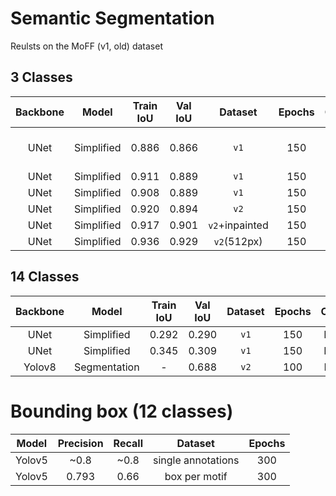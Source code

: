 # Semantic Segmentation

Reulsts on the MoFF (v1, old) dataset

## 3 Classes
| Backbone | Model | Train IoU | Val IoU | Dataset | Epochs | Color | D. Aug. | LR |
|:-------:|:-------:|:-------:|:-------:|:-------:|:-------:|:-------:|:-------:|:-------:|
| UNet | Simplified | 0.886 | 0.866 | `v1` | 150 | RGB | Geom & Color | 0.0001 |
| UNet | Simplified | 0.911 | 0.889 | `v1` | 150 | HSV | No | 0.0001 |
| UNet | Simplified | 0.908 | 0.889 | `v1` | 150 | HSV | Geom | 0.0001 |
| UNet | Simplified | 0.920 | 0.894 | `v2` | 150 | HSV | Geom | 0.001+`scheduler` |
| UNet | Simplified | 0.917 | 0.901 | `v2`+inpainted | 150 | HSV | Geom | 0.001+`scheduler` |
| UNet | Simplified | 0.936 | 0.929 | `v2`(512px) | 150 | HSV | Geom | 0.001+`scheduler` |


## 14 Classes 
| Backbone | Model | Train IoU | Val IoU | Dataset | Epochs | Color | D. Aug. | LR |
|:-------:|:-------:|:-------:|:-------:|:-------:|:-------:|:-------:|:-------:|:-------:|
| UNet | Simplified | 0.292 | 0.290 | `v1` | 150 | HSV | Geom  | 0.0001 |
| UNet | Simplified | 0.345 | 0.309 | `v1` | 150 | HSV | Geom  | 0.001+`scheduler` |
| Yolov8 | Segmentation | - | 0.688 | `v2` | 100 | RGB | - | - |

# Bounding box (12 classes)
| Model | Precision | Recall | Dataset | Epochs |
|:-------:|:-------:|:-------:|:-------:|:-------:|
| Yolov5 | ~0.8 | ~0.8 | single annotations | 300 | 
| Yolov5 | 0.793 | 0.66 | box per motif | 300 | 

